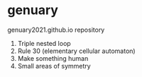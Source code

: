 # genuary
genuary2021.github.io repository

1. Triple nested loop
2. Rule 30 (elementary cellular automaton)
3. Make something human
4. Small areas of symmetry
